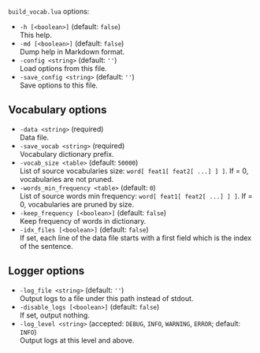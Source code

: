 <!--- This file was automatically generated. Do not modify it manually but use the docs/options/generate.sh script instead. -->

`build_vocab.lua` options:

* `-h [<boolean>]` (default: `false`)<br/>This help.
* `-md [<boolean>]` (default: `false`)<br/>Dump help in Markdown format.
* `-config <string>` (default: `''`)<br/>Load options from this file.
* `-save_config <string>` (default: `''`)<br/>Save options to this file.

## Vocabulary options

* `-data <string>` (required)<br/>Data file.
* `-save_vocab <string>` (required)<br/>Vocabulary dictionary prefix.
* `-vocab_size <table>` (default: `50000`)<br/>List of source vocabularies size: `word[ feat1[ feat2[ ...] ] ]`. If = 0, vocabularies are not pruned.
* `-words_min_frequency <table>` (default: `0`)<br/>List of source words min frequency: `word[ feat1[ feat2[ ...] ] ]`. If = 0, vocabularies are pruned by size.
* `-keep_frequency [<boolean>]` (default: `false`)<br/>Keep frequency of words in dictionary.
* `-idx_files [<boolean>]` (default: `false`)<br/>If set, each line of the data file starts with a first field which is the index of the sentence.

## Logger options

* `-log_file <string>` (default: `''`)<br/>Output logs to a file under this path instead of stdout.
* `-disable_logs [<boolean>]` (default: `false`)<br/>If set, output nothing.
* `-log_level <string>` (accepted: `DEBUG`, `INFO`, `WARNING`, `ERROR`; default: `INFO`)<br/>Output logs at this level and above.

